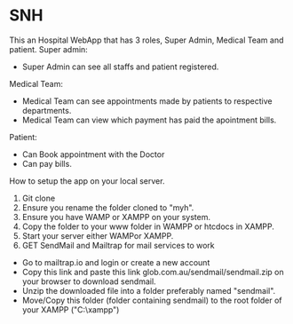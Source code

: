 # SNH
This an Hospital WebApp that has 3 roles, Super Admin, Medical Team and patient.
Super admin:
* Super Admin can see all staffs and patient registered.

Medical Team:
* Medical Team can see appointments made by patients to respective departments.
* Medical Team can view which payment has paid the apointment bills.

Patient:
+ Can Book appointment with the Doctor
+ Can pay bills.

How to setup the app on your local server.

1. Git clone <repo link>
2. Ensure you rename the folder cloned to "myh".
3. Ensure you have WAMP or XAMPP on your system.
4. Copy the folder to your www folder in WAMPP or htcdocs in XAMPP.
5. Start your server either WAMPor XAMPP.
6. GET SendMail and Mailtrap for mail services to work 
  * Go to mailtrap.io and login or create a new account
  * Copy this link and paste this link glob.com.au/sendmail/sendmail.zip on your browser to download sendmail.
  * Unzip the downloaded file into a folder preferably named "sendmail".
  * Move/Copy this folder (folder containing sendmail) to the root folder of your XAMPP ("C:\xampp")

